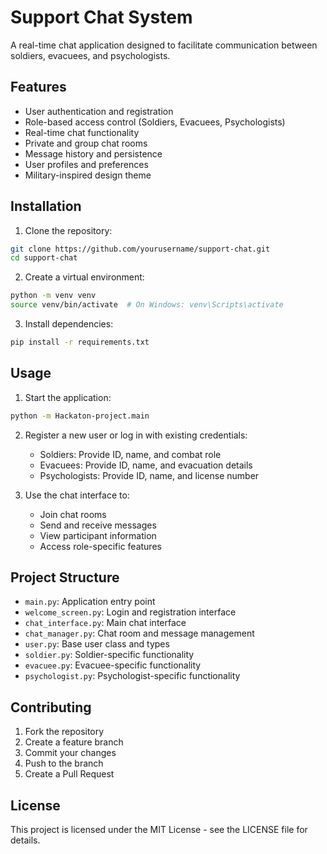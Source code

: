 # Support Chat System

A real-time chat application designed to facilitate communication between soldiers, evacuees, and psychologists.

## Features

- User authentication and registration
- Role-based access control (Soldiers, Evacuees, Psychologists)
- Real-time chat functionality
- Private and group chat rooms
- Message history and persistence
- User profiles and preferences
- Military-inspired design theme

## Installation

1. Clone the repository:
```bash
git clone https://github.com/yourusername/support-chat.git
cd support-chat
```

2. Create a virtual environment:
```bash
python -m venv venv
source venv/bin/activate  # On Windows: venv\Scripts\activate
```

3. Install dependencies:
```bash
pip install -r requirements.txt
```

## Usage

1. Start the application:
```bash
python -m Hackaton-project.main
```

2. Register a new user or log in with existing credentials:
   - Soldiers: Provide ID, name, and combat role
   - Evacuees: Provide ID, name, and evacuation details
   - Psychologists: Provide ID, name, and license number

3. Use the chat interface to:
   - Join chat rooms
   - Send and receive messages
   - View participant information
   - Access role-specific features

## Project Structure

- `main.py`: Application entry point
- `welcome_screen.py`: Login and registration interface
- `chat_interface.py`: Main chat interface
- `chat_manager.py`: Chat room and message management
- `user.py`: Base user class and types
- `soldier.py`: Soldier-specific functionality
- `evacuee.py`: Evacuee-specific functionality
- `psychologist.py`: Psychologist-specific functionality

## Contributing

1. Fork the repository
2. Create a feature branch
3. Commit your changes
4. Push to the branch
5. Create a Pull Request

## License

This project is licensed under the MIT License - see the LICENSE file for details.